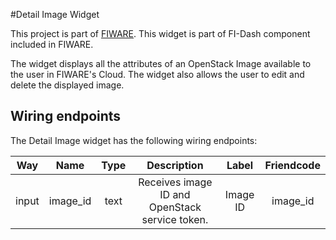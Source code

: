 #Detail Image Widget

This project is part of [FIWARE](https://www.fiware.org/). This widget is part of FI-Dash component included in FIWARE.

The widget displays all the attributes of an OpenStack Image available to the user in FIWARE's Cloud. The widget also allows the user to edit and delete the displayed image.


## Wiring endpoints

The Detail Image widget has the following wiring endpoints:

|Way|Name|Type|Description|Label|Friendcode|
|:--:|:--:|:--:|:--:|:--:|:--:|
|input|image_id|text|Receives image ID and OpenStack service token.|Image ID|image_id|
